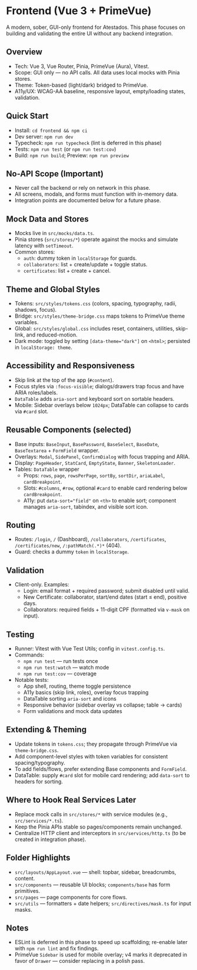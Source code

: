 # Frontend (Vue 3 + PrimeVue)

A modern, sober, GUI-only frontend for Atestados. This phase focuses on building and validating the entire UI without any backend integration.

## Overview
- Tech: Vue 3, Vue Router, Pinia, PrimeVue (Aura), Vitest.
- Scope: GUI only — no API calls. All data uses local mocks with Pinia stores.
- Theme: Token-based (light/dark) bridged to PrimeVue.
- A11y/UX: WCAG-AA baseline, responsive layout, empty/loading states, validation.

## Quick Start
- Install: `cd frontend && npm ci`
- Dev server: `npm run dev`
- Typecheck: `npm run typecheck` (lint is deferred in this phase)
- Tests: `npm run test` (or `npm run test:cov`)
- Build: `npm run build`; Preview: `npm run preview`

## No-API Scope (Important)
- Never call the backend or rely on network in this phase.
- All screens, modals, and forms must function with in-memory data.
- Integration points are documented below for a future phase.

## Mock Data and Stores
- Mocks live in `src/mocks/data.ts`.
- Pinia stores (`src/stores/*`) operate against the mocks and simulate latency with `setTimeout`.
- Common stores:
  - `auth`: dummy token in `localStorage` for guards.
  - `collaborators`: list + create/update + toggle status.
  - `certificates`: list + create + cancel.

## Theme and Global Styles
- Tokens: `src/styles/tokens.css` (colors, spacing, typography, radii, shadows, focus).
- Bridge: `src/styles/theme-bridge.css` maps tokens to PrimeVue theme variables.
- Global: `src/styles/global.css` includes reset, containers, utilities, skip-link, and reduced-motion.
- Dark mode: toggled by setting `[data-theme="dark"]` on `<html>`; persisted in `localStorage: theme`.

## Accessibility and Responsiveness
- Skip link at the top of the app (`#content`).
- Focus styles via `:focus-visible`; dialogs/drawers trap focus and have ARIA roles/labels.
- `DataTable` adds `aria-sort` and keyboard sort on sortable headers.
- Mobile: Sidebar overlays below `1024px`; DataTable can collapse to cards via `#card` slot.

## Reusable Components (selected)
- Base inputs: `BaseInput`, `BasePassword`, `BaseSelect`, `BaseDate`, `BaseTextarea` + `FormField` wrapper.
- Overlays: `Modal`, `SidePanel`, `ConfirmDialog` with focus trapping and ARIA.
- Display: `PageHeader`, `StatCard`, `EmptyState`, `Banner`, `SkeletonLoader`.
- Tables: `DataTable` wrapper
  - Props: `rows`, `page`, `rowsPerPage`, `sortBy`, `sortDir`, `ariaLabel`, `cardBreakpoint`.
  - Slots: `#columns`, `#row`, optional `#card` to enable card rendering below `cardBreakpoint`.
  - A11y: put `data-sort="field"` on `<th>` to enable sort; component manages `aria-sort`, tabindex, and visible sort icon.

## Routing
- Routes: `/login`, `/` (Dashboard), `/collaborators`, `/certificates`, `/certificates/new`, `/:pathMatch(.*)*` (404).
- Guard: checks a dummy `token` in `localStorage`.

## Validation
- Client-only. Examples:
  - Login: email format + required password; submit disabled until valid.
  - New Certificate: collaborator, start/end dates (start ≤ end), positive days.
  - Collaborators: required fields + 11-digit CPF (formatted via `v-mask` on input).

## Testing
- Runner: Vitest with Vue Test Utils; config in `vitest.config.ts`.
- Commands:
  - `npm run test` — run tests once
  - `npm run test:watch` — watch mode
  - `npm run test:cov` — coverage
- Notable tests:
  - App shell, routing, theme toggle persistence
  - A11y basics (skip link, roles), overlay focus trapping
  - DataTable sorting `aria-sort` and icons
  - Responsive behavior (sidebar overlay vs collapse; table → cards)
  - Form validations and mock data updates

## Extending & Theming
- Update tokens in `tokens.css`; they propagate through PrimeVue via `theme-bridge.css`.
- Add component-level styles with token variables for consistent spacing/typography.
- To add fields/flows, prefer extending Base components and `FormField`.
- DataTable: supply `#card` slot for mobile card rendering; add `data-sort` to headers for sorting.

## Where to Hook Real Services Later
- Replace mock calls in `src/stores/*` with service modules (e.g., `src/services/*.ts`).
- Keep the Pinia APIs stable so pages/components remain unchanged.
- Centralize HTTP client and interceptors in `src/services/http.ts` (to be created in integration phase).

## Folder Highlights
- `src/layouts/AppLayout.vue` — shell: topbar, sidebar, breadcrumbs, content.
- `src/components` — reusable UI blocks; `components/base` has form primitives.
- `src/pages` — page components for core flows.
- `src/utils` — formatters + date helpers; `src/directives/mask.ts` for input masks.

## Notes
- ESLint is deferred in this phase to speed up scaffolding; re-enable later with `npm run lint` and fix findings.
- PrimeVue `Sidebar` is used for mobile overlay; v4 marks it deprecated in favor of `Drawer` — consider replacing in a polish pass.
